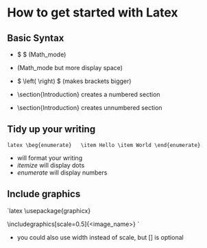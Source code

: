 # How to get started with Latex

## Basic Syntax

- $ $ (Math_mode)
- $$ $$ (Math_mode but more display space)
- $ \left( \right) $ (makes brackets bigger)

- \section{Introduction} creates a numbered section
- \section{Introduction} creates unnumbered section

## Tidy up your writing

`latex
\beg{enumerate}  
 \item Hello
 \item World
\end{enumerate}`

- will format your writing
- _itemize_ will display dots
- _enumerate_ will display numbers

## Include graphics

`latex
\usepackage{graphicx}

\includegraphics[scale=0.5]{<image_name>}
`

- you could also use width instead of scale, but [] is optional

